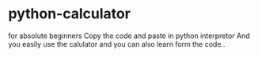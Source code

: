 # python-calculator
for absolute beginners
Copy the code and paste in python interpretor
And you easily use the calulator and you can
also learn form the code..

